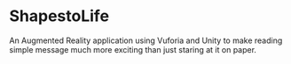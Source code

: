 # ShapestoLife
An Augmented Reality application using Vuforia and Unity to make reading simple message much more exciting than just staring at it on paper.
